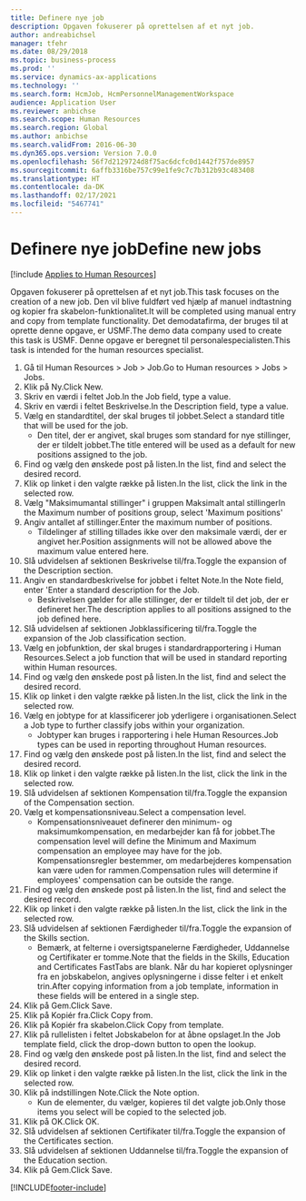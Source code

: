 ```yaml
---
title: Definere nye job
description: Opgaven fokuserer på oprettelsen af et nyt job.
author: andreabichsel
manager: tfehr
ms.date: 08/29/2018
ms.topic: business-process
ms.prod: ''
ms.service: dynamics-ax-applications
ms.technology: ''
ms.search.form: HcmJob, HcmPersonnelManagementWorkspace
audience: Application User
ms.reviewer: anbichse
ms.search.scope: Human Resources
ms.search.region: Global
ms.author: anbichse
ms.search.validFrom: 2016-06-30
ms.dyn365.ops.version: Version 7.0.0
ms.openlocfilehash: 56f7d2129724d8f75ac6dcfc0d1442f757de8957
ms.sourcegitcommit: 6affb3316be757c99e1fe9c7c7b312b93c483408
ms.translationtype: HT
ms.contentlocale: da-DK
ms.lasthandoff: 02/17/2021
ms.locfileid: "5467741"
---
```

# <a name="define-new-jobs"></a><span data-ttu-id="7401c-103">Definere nye job</span><span class="sxs-lookup"><span data-stu-id="7401c-103">Define new jobs</span></span>

[!include [Applies to Human Resources](../includes/applies-to-hr.md)]



<span data-ttu-id="7401c-104">Opgaven fokuserer på oprettelsen af et nyt job.</span><span class="sxs-lookup"><span data-stu-id="7401c-104">This task focuses on the creation of a new job.</span></span> <span data-ttu-id="7401c-105">Den vil blive fuldført ved hjælp af manuel indtastning og kopier fra skabelon-funktionalitet.</span><span class="sxs-lookup"><span data-stu-id="7401c-105">It will be completed using manual entry and copy from template functionality.</span></span> <span data-ttu-id="7401c-106">Det demodatafirma, der bruges til at oprette denne opgave, er USMF.</span><span class="sxs-lookup"><span data-stu-id="7401c-106">The demo data company used to create this task is USMF.</span></span> <span data-ttu-id="7401c-107">Denne opgave er beregnet til personalespecialisten.</span><span class="sxs-lookup"><span data-stu-id="7401c-107">This task is intended for the human resources specialist.</span></span>

1. <span data-ttu-id="7401c-108">Gå til Human Resources > Job > Job.</span><span class="sxs-lookup"><span data-stu-id="7401c-108">Go to Human resources > Jobs > Jobs.</span></span>
2. <span data-ttu-id="7401c-109">Klik på Ny.</span><span class="sxs-lookup"><span data-stu-id="7401c-109">Click New.</span></span>
3. <span data-ttu-id="7401c-110">Skriv en værdi i feltet Job.</span><span class="sxs-lookup"><span data-stu-id="7401c-110">In the Job field, type a value.</span></span>
4. <span data-ttu-id="7401c-111">Skriv en værdi i feltet Beskrivelse.</span><span class="sxs-lookup"><span data-stu-id="7401c-111">In the Description field, type a value.</span></span>
5. <span data-ttu-id="7401c-112">Vælg en standardtitel, der skal bruges til jobbet.</span><span class="sxs-lookup"><span data-stu-id="7401c-112">Select a standard title that will be used for the job.</span></span> 
    * <span data-ttu-id="7401c-113">Den titel, der er angivet, skal bruges som standard for nye stillinger, der er tildelt jobbet.</span><span class="sxs-lookup"><span data-stu-id="7401c-113">The title entered will be used as a default for new positions assigned to the job.</span></span>  
6. <span data-ttu-id="7401c-114">Find og vælg den ønskede post på listen.</span><span class="sxs-lookup"><span data-stu-id="7401c-114">In the list, find and select the desired record.</span></span>
7. <span data-ttu-id="7401c-115">Klik op linket i den valgte række på listen.</span><span class="sxs-lookup"><span data-stu-id="7401c-115">In the list, click the link in the selected row.</span></span>
8. <span data-ttu-id="7401c-116">Vælg "Maksimumantal stillinger" i gruppen Maksimalt antal stillinger</span><span class="sxs-lookup"><span data-stu-id="7401c-116">In the Maximum number of positions group, select 'Maximum positions'</span></span>
9. <span data-ttu-id="7401c-117">Angiv antallet af stillinger.</span><span class="sxs-lookup"><span data-stu-id="7401c-117">Enter the maximum number of positions.</span></span> 
    * <span data-ttu-id="7401c-118">Tildelinger af stilling tillades ikke over den maksimale værdi, der er angivet her.</span><span class="sxs-lookup"><span data-stu-id="7401c-118">Position assignments will not be allowed above the maximum value entered here.</span></span>  
10. <span data-ttu-id="7401c-119">Slå udvidelsen af sektionen Beskrivelse til/fra.</span><span class="sxs-lookup"><span data-stu-id="7401c-119">Toggle the expansion of the Description section.</span></span>
11. <span data-ttu-id="7401c-120">Angiv en standardbeskrivelse for jobbet i feltet Note.</span><span class="sxs-lookup"><span data-stu-id="7401c-120">In the Note field, enter 'Enter a standard description for the Job.</span></span>
    * <span data-ttu-id="7401c-121">Beskrivelsen gælder for alle stillinger, der er tildelt til det job, der er defineret her.</span><span class="sxs-lookup"><span data-stu-id="7401c-121">The description applies to all positions assigned to the job defined here.</span></span>  
12. <span data-ttu-id="7401c-122">Slå udvidelsen af sektionen Jobklassificering til/fra.</span><span class="sxs-lookup"><span data-stu-id="7401c-122">Toggle the expansion of the Job classification section.</span></span>
13. <span data-ttu-id="7401c-123">Vælg en jobfunktion, der skal bruges i standardrapportering i Human Resources.</span><span class="sxs-lookup"><span data-stu-id="7401c-123">Select a job function that will be used in standard reporting within Human resources.</span></span>
14. <span data-ttu-id="7401c-124">Find og vælg den ønskede post på listen.</span><span class="sxs-lookup"><span data-stu-id="7401c-124">In the list, find and select the desired record.</span></span>
15. <span data-ttu-id="7401c-125">Klik op linket i den valgte række på listen.</span><span class="sxs-lookup"><span data-stu-id="7401c-125">In the list, click the link in the selected row.</span></span>
16. <span data-ttu-id="7401c-126">Vælg en jobtype for at klassificerer job yderligere i organisationen.</span><span class="sxs-lookup"><span data-stu-id="7401c-126">Select a Job type to further classify jobs within your organization.</span></span> 
    * <span data-ttu-id="7401c-127">Jobtyper kan bruges i rapportering i hele Human Resources.</span><span class="sxs-lookup"><span data-stu-id="7401c-127">Job types can be used in reporting throughout Human resources.</span></span>  
17. <span data-ttu-id="7401c-128">Find og vælg den ønskede post på listen.</span><span class="sxs-lookup"><span data-stu-id="7401c-128">In the list, find and select the desired record.</span></span>
18. <span data-ttu-id="7401c-129">Klik op linket i den valgte række på listen.</span><span class="sxs-lookup"><span data-stu-id="7401c-129">In the list, click the link in the selected row.</span></span>
19. <span data-ttu-id="7401c-130">Slå udvidelsen af sektionen Kompensation til/fra.</span><span class="sxs-lookup"><span data-stu-id="7401c-130">Toggle the expansion of the Compensation section.</span></span>
20. <span data-ttu-id="7401c-131">Vælg et kompensationsniveau.</span><span class="sxs-lookup"><span data-stu-id="7401c-131">Select a compensation level.</span></span>
    * <span data-ttu-id="7401c-132">Kompensationsniveauet definerer den minimum- og maksimumkompensation, en medarbejder kan få for jobbet.</span><span class="sxs-lookup"><span data-stu-id="7401c-132">The compensation level will define the Minimum and Maximum compensation an employee may have for the job.</span></span> <span data-ttu-id="7401c-133">Kompensationsregler bestemmer, om medarbejderes kompensation kan være uden for rammen.</span><span class="sxs-lookup"><span data-stu-id="7401c-133">Compensation rules will determine if employees' compensation can be outside the range.</span></span>  
21. <span data-ttu-id="7401c-134">Find og vælg den ønskede post på listen.</span><span class="sxs-lookup"><span data-stu-id="7401c-134">In the list, find and select the desired record.</span></span>
22. <span data-ttu-id="7401c-135">Klik op linket i den valgte række på listen.</span><span class="sxs-lookup"><span data-stu-id="7401c-135">In the list, click the link in the selected row.</span></span>
23. <span data-ttu-id="7401c-136">Slå udvidelsen af sektionen Færdigheder til/fra.</span><span class="sxs-lookup"><span data-stu-id="7401c-136">Toggle the expansion of the Skills section.</span></span>
    * <span data-ttu-id="7401c-137">Bemærk, at felterne i oversigtspanelerne Færdigheder, Uddannelse og Certifikater er tomme.</span><span class="sxs-lookup"><span data-stu-id="7401c-137">Note that the fields in the Skills, Education and Certificates FastTabs are blank.</span></span> <span data-ttu-id="7401c-138">Når du har kopieret oplysninger fra en jobskabelon, angives oplysningerne i disse felter i et enkelt trin.</span><span class="sxs-lookup"><span data-stu-id="7401c-138">After copying information from a job template, information in these fields will be entered in a single step.</span></span>   
24. <span data-ttu-id="7401c-139">Klik på Gem.</span><span class="sxs-lookup"><span data-stu-id="7401c-139">Click Save.</span></span>
25. <span data-ttu-id="7401c-140">Klik på Kopiér fra.</span><span class="sxs-lookup"><span data-stu-id="7401c-140">Click Copy from.</span></span>
26. <span data-ttu-id="7401c-141">Klik på Kopiér fra skabelon.</span><span class="sxs-lookup"><span data-stu-id="7401c-141">Click Copy from template.</span></span>
27. <span data-ttu-id="7401c-142">Klik på rullelisten i feltet Jobskabelon for at åbne opslaget.</span><span class="sxs-lookup"><span data-stu-id="7401c-142">In the Job template field, click the drop-down button to open the lookup.</span></span>
28. <span data-ttu-id="7401c-143">Find og vælg den ønskede post på listen.</span><span class="sxs-lookup"><span data-stu-id="7401c-143">In the list, find and select the desired record.</span></span>
29. <span data-ttu-id="7401c-144">Klik op linket i den valgte række på listen.</span><span class="sxs-lookup"><span data-stu-id="7401c-144">In the list, click the link in the selected row.</span></span>
30. <span data-ttu-id="7401c-145">Klik på indstillingen Note.</span><span class="sxs-lookup"><span data-stu-id="7401c-145">Click the Note option.</span></span>
    * <span data-ttu-id="7401c-146">Kun de elementer, du vælger, kopieres til det valgte job.</span><span class="sxs-lookup"><span data-stu-id="7401c-146">Only those items you select will be copied to the selected job.</span></span>    
31. <span data-ttu-id="7401c-147">Klik på OK.</span><span class="sxs-lookup"><span data-stu-id="7401c-147">Click OK.</span></span>
32. <span data-ttu-id="7401c-148">Slå udvidelsen af sektionen Certifikater til/fra.</span><span class="sxs-lookup"><span data-stu-id="7401c-148">Toggle the expansion of the Certificates section.</span></span>
33. <span data-ttu-id="7401c-149">Slå udvidelsen af sektionen Uddannelse til/fra.</span><span class="sxs-lookup"><span data-stu-id="7401c-149">Toggle the expansion of the Education section.</span></span>
34. <span data-ttu-id="7401c-150">Klik på Gem.</span><span class="sxs-lookup"><span data-stu-id="7401c-150">Click Save.</span></span>



[!INCLUDE[footer-include](../includes/footer-banner.md)]